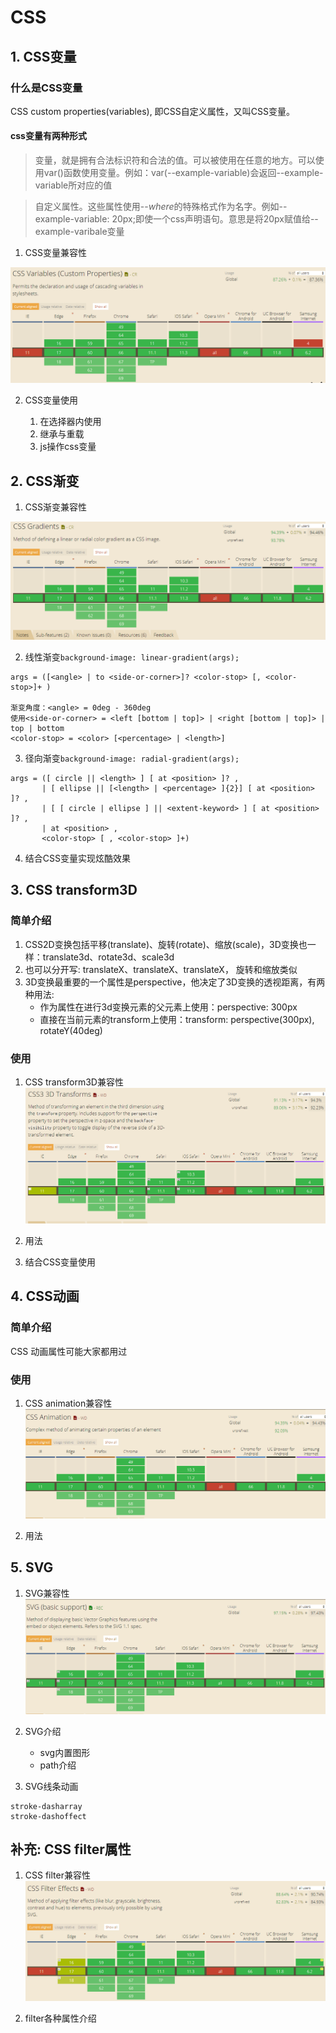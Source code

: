 # CSS

## 1. CSS变量

### 什么是CSS变量

CSS custom properties(variables), 即CSS自定义属性，又叫CSS变量。

#### css变量有两种形式

> 变量，就是拥有合法标识符和合法的值。可以被使用在任意的地方。可以使用var()函数使用变量。例如：var(--example-variable)会返回--example-variable所对应的值

> 自定义属性。这些属性使用--*where*的特殊格式作为名字。例如--example-variable: 20px;即使一个css声明语句。意思是将20px赋值给--example-varibale变量

1. CSS变量兼容性

![CSS变量兼容性](images/caniuseVariables.png)

2. CSS变量使用

    1. 在选择器内使用
    2. 继承与重载
    3. js操作css变量
    
## 2. CSS渐变

1. CSS渐变兼容性

![CSS gradient兼容性](images/caniuseGradient.png)

2. 线性渐变`background-image: linear-gradient(args);`
```
args = ([<angle> | to <side-or-corner>]? <color-stop> [, <color-stop>]+ )

渐变角度：<angle> = 0deg - 360deg
使用<side-or-corner> = <left [bottom | top]> | <right [bottom | top]> | top | bottom
<color-stop> = <color> [<percentage> | <length>]
``` 

3. 径向渐变`background-image: radial-gradient(args);`
```
args = ([ circle || <length> ] [ at <position> ]? ,
       | [ ellipse || [<length> | <percentage> ]{2}] [ at <position> ]? ,
       | [ [ circle | ellipse ] || <extent-keyword> ] [ at <position> ]? ,
       | at <position> ,
       <color-stop> [ , <color-stop> ]+) 

```

4. 结合CSS变量实现炫酷效果

## 3. CSS transform3D

### 简单介绍

1. CSS2D变换包括平移(translate)、旋转(rotate)、缩放(scale)，3D变换也一样：translate3d、rotate3d、scale3d
2. 也可以分开写: translateX、translateX、translateX， 旋转和缩放类似
3. 3D变换最重要的一个属性是perspective，他决定了3D变换的透视距离，有两种用法:
    - 作为属性在进行3d变换元素的父元素上使用：perspective: 300px
    - 直接在当前元素的transform上使用：transform: perspective(300px), rotateY(40deg)
### 使用
1. CSS transform3D兼容性
![CSS 3D兼容性](images/caniuseTransform3d.png)

2. 用法

3. 结合CSS变量使用

## 4. CSS动画

### 简单介绍
CSS 动画属性可能大家都用过
### 使用
1. CSS animation兼容性
![CSS animation兼容性](images/caniuseCSSAnimation.png)

2. 用法
## 5. SVG
1. SVG兼容性
![SVG兼容性](images/caniuseSvg.png)

2. SVG介绍
    - svg内置图形
    - path介绍

3. SVG线条动画
```
stroke-dasharray
stroke-dashoffect
```

## 补充: CSS filter属性

1. CSS filter兼容性
![CSS filter兼容性](images/caniuseCSSFilter.png)

2. filter各种属性介绍